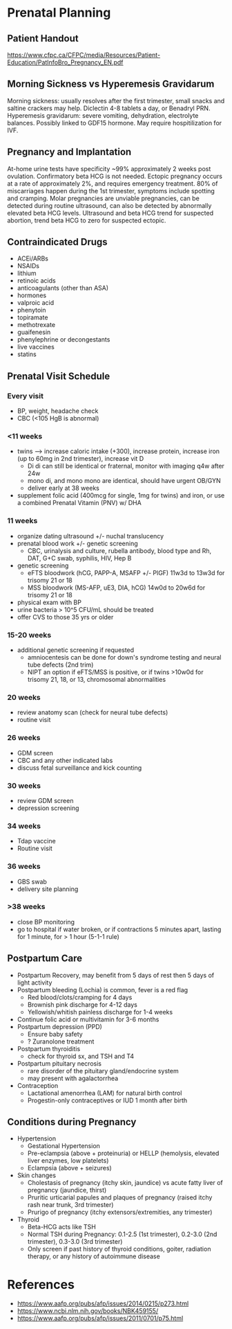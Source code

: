 # Prenatal Planning

## Patient Handout
https://www.cfpc.ca/CFPC/media/Resources/Patient-Education/PatInfoBro_Pregnancy_EN.pdf

## Morning Sickness vs Hyperemesis Gravidarum
Morning sickness: usually resolves after the first trimester, small snacks and saltine crackers may help. Diclectin 4-8 tablets a day, or Benadryl PRN.
Hyperemesis gravidarum: severe vomiting, dehydration, electrolyte balances. Possibly linked to GDF15 hormone. May require hospitilization for IVF.

## Pregnancy and Implantation
At-home urine tests have specificity ~99% approximately 2 weeks post ovulation. Confirmatory beta HCG is not needed. Ectopic pregnancy occurs at a rate of approximately 2%, and requires emergency treatment. 80% of miscarriages happen during the 1st trimester, symptoms include spotting and cramping. Molar pregnancies are unviable pregnancies, can be detected during routine ultrasound, can also be detected by abnormally elevated beta HCG levels. Ultrasound and beta HCG trend for suspected abortion, trend beta HCG to zero for suspected ectopic.

## Contraindicated Drugs
- ACEi/ARBs
- NSAIDs
- lithium
- retinoic acids
- anticoagulants (other than ASA)
- hormones
- valproic acid
- phenytoin
- topiramate
- methotrexate
- guaifenesin
- phenylephrine or decongestants
- live vaccines
- statins

## Prenatal Visit Schedule
### Every visit
- BP, weight, headache check
- CBC (<105 HgB is abnormal)

### <11 weeks
- twins --> increase caloric intake (+300), increase protein, increase iron (up to 60mg in 2nd trimester), increase vit D
  - Di di can still be identical or fraternal, monitor with imaging q4w after 24w
  - mono di, and mono mono are identical, should have urgent OB/GYN
  - deliver early at 38 weeks
- supplement folic acid (400mcg for single, 1mg for twins) and iron, or use a combined Prenatal Vitamin (PNV) w/ DHA

### 11 weeks
- organize dating ultrasound +/- nuchal translucency
- prenatal blood work +/- genetic screening
    - CBC, urinalysis and culture, rubella antibody, blood type and Rh, DAT, G+C swab, syphilis, HIV, Hep B
- genetic screening
    - eFTS bloodwork (hCG, PAPP-A, MSAFP +/- PlGF) 11w3d to 13w3d for trisomy 21 or 18
    - MSS bloodwork (MS-AFP, uE3, DIA, hCG) 14w0d to 20w6d for trisomy 21 or 18
- physical exam with BP
- urine bacteria > 10^5 CFU/mL should be treated
- offer CVS to those 35 yrs or older

### 15-20 weeks
- additional genetic screening if requested
  - amniocentesis can be done for down's syndrome testing and neural tube defects (2nd trim)
  - NIPT an option if eFTS/MSS is positive, or if twins >10w0d for trisomy 21, 18, or 13, chromosomal abnormalities

### 20 weeks
- review anatomy scan (check for neural tube defects)
- routine visit

### 26 weeks
- GDM screen
- CBC and any other indicated labs
- discuss fetal surveillance and kick counting

### 30 weeks
- review GDM screen
- depression screening

### 34 weeks
- Tdap vaccine
- Routine visit

### 36 weeks
- GBS swab
- delivery site planning

### >38 weeks
- close BP monitoring
- go to hospital if water broken, or if contractions 5 minutes apart, lasting for 1 minute, for > 1 hour (5-1-1 rule)

## Postpartum Care
- Postpartum Recovery, may benefit from 5 days of rest then 5 days of light activity 
- Postpartum bleeding (Lochia) is common, fever is a red flag
  - Red blood/clots/cramping for 4 days
  - Brownish pink discharge for 4-12 days
  - Yellowish/whitish painless discharge for 1-4 weeks
- Continue folic acid or multivitamin for 3-6 months
- Postpartum depression (PPD)
  - Ensure baby safety
  - ? Zuranolone treatment
- Postpartum thyroiditis
  - check for thyroid sx, and TSH and T4
- Postpartum pituitary necrosis
  - rare disorder of the pituitary gland/endocrine system
  - may present with agalactorrhea 
- Contraception
  - Lactational amenorrhea (LAM) for natural birth control
  - Progestin-only contraceptives or IUD 1 month after birth

## Conditions during Pregnancy
- Hypertension
  - Gestational Hypertension
  - Pre-eclampsia (above + proteinuria) or HELLP (hemolysis, elevated liver enzymes, low platelets)
  - Eclampsia (above + seizures)
- Skin changes
  - Cholestasis of pregnancy (itchy skin, jaundice) vs acute fatty liver of pregnancy (jaundice, thirst)
  - Pruritic urticarial papules and plaques of pregnancy (raised itchy rash near trunk, 3rd trimester)
  - Prurigo of pregnancy (itchy extensors/extremities, any trimester)
- Thyroid
  - Beta-HCG acts like TSH
  - Normal TSH during Pregnancy: 0.1-2.5 (1st trimester), 0.2-3.0 (2nd trimester), 0.3-3.0 (3rd trimester)
  - Only screen if past history of thyroid conditions, goiter, radiation therapy, or any history of autoimmune disease

# References
- https://www.aafp.org/pubs/afp/issues/2014/0215/p273.html
- https://www.ncbi.nlm.nih.gov/books/NBK459155/
- https://www.aafp.org/pubs/afp/issues/2011/0701/p75.html
